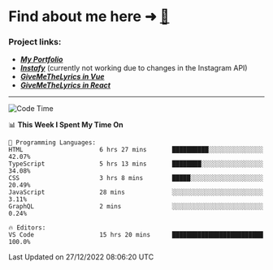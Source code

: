 # Find about me here ➜ [🧑](https://pauabella.dev)

### Project links:
- ***[My Portfolio](https://pauabella.dev)***
- ***[Instafy](https://instafy.me)*** (currently not working due to changes in the Instagram API)
- ***[GiveMeTheLyrics in Vue](https://lyrics.pauabella.dev)***
- ***[GiveMeTheLyrics in React](https://pauabella.dev/GiveMeTheLyrics)***

---
<!--START_SECTION:waka-->
![Code Time](http://img.shields.io/badge/Code%20Time-1%2C758%20hrs%2021%20mins-blue)

📊 **This Week I Spent My Time On** 

```text
💬 Programming Languages: 
HTML                     6 hrs 27 mins       ██████████░░░░░░░░░░░░░░░   42.07% 
TypeScript               5 hrs 13 mins       ████████░░░░░░░░░░░░░░░░░   34.08% 
CSS                      3 hrs 8 mins        █████░░░░░░░░░░░░░░░░░░░░   20.49% 
JavaScript               28 mins             ░░░░░░░░░░░░░░░░░░░░░░░░░   3.11% 
GraphQL                  2 mins              ░░░░░░░░░░░░░░░░░░░░░░░░░   0.24%

🔥 Editors: 
VS Code                  15 hrs 20 mins      █████████████████████████   100.0%

```


 Last Updated on 27/12/2022 08:06:20 UTC
<!--END_SECTION:waka-->
